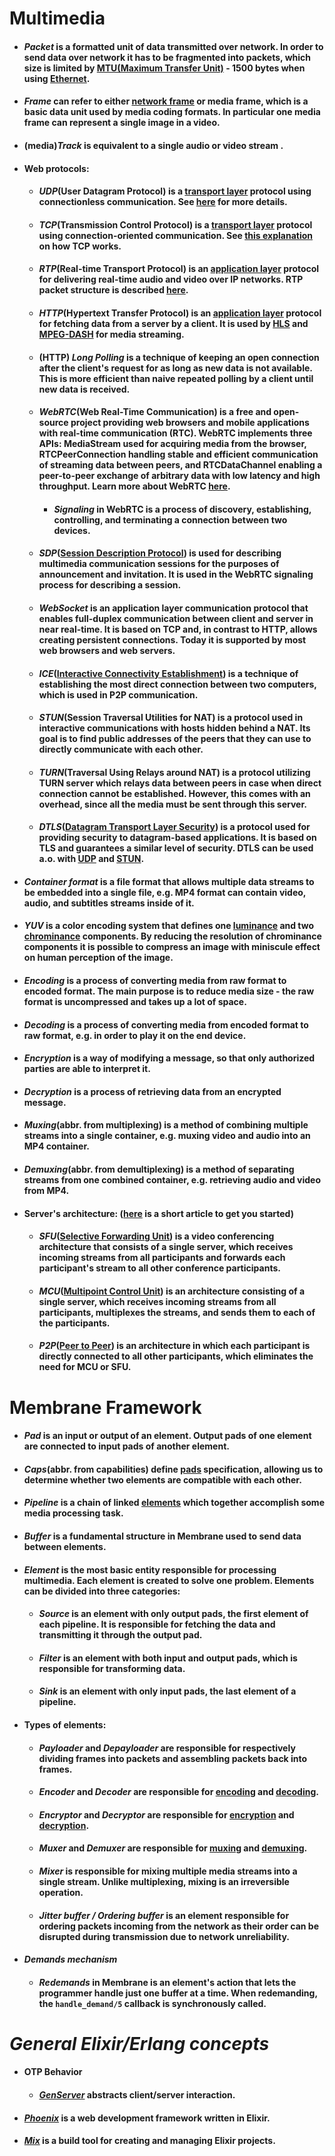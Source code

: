 # Multimedia 
+ #### *Packet* is a formatted unit of data transmitted over network. In order to send data over network it has to be fragmented into packets, which size is limited by [MTU(Maximum Transfer Unit)](https://en.wikipedia.org/wiki/Maximum_transmission_unit) - 1500 bytes when using [Ethernet](https://en.wikipedia.org/wiki/Ethernet_frame).
+ #### *Frame* can refer to either [network frame](https://en.wikipedia.org/wiki/Frame_(networking)) or **media frame**, which is a basic data unit used by media coding formats. In particular one media frame can represent a single image in a video.
+ #### (media)*Track* is equivalent to a single audio or video stream .
+ #### Web protocols:
  + #### *UDP*(User Datagram Protocol) is a [transport layer](https://en.wikipedia.org/wiki/OSI_model#Layer_4:_Transport_layer) protocol using connectionless communication. See [here](https://www.imperva.com/learn/ddos/udp-user-datagram-protocol) for more details.
  + #### *TCP*(Transmission Control Protocol) is a [transport layer](https://en.wikipedia.org/wiki/OSI_model#Layer_4:_Transport_layer) protocol using connection-oriented communication. See [this explanation](https://www.khanacademy.org/computing/computers-and-internet/xcae6f4a7ff015e7d:the-internet/xcae6f4a7ff015e7d:transporting-packets/a/transmission-control-protocol--tcp) on how TCP works.
  + #### *RTP*(Real-time Transport Protocol) is an [application layer](https://en.wikipedia.org/wiki/OSI_model#Layer_7:_Application_layer) protocol for delivering real-time audio and video over IP networks. RTP packet structure is described [here](https://en.wikipedia.org/wiki/Real-time_Transport_Protocol#Packet_header).
  + #### *HTTP*(Hypertext Transfer Protocol) is an [application layer](https://en.wikipedia.org/wiki/OSI_model#Layer_7:_Application_layer) protocol for fetching data from a server by a client. It is used by [HLS](https://en.wikipedia.org/wiki/HTTP_Live_Streaming) and [MPEG-DASH](https://en.wikipedia.org/wiki/Dynamic_Adaptive_Streaming_over_HTTP) for media streaming.
  + #### (HTTP) *Long Polling* is a technique of keeping an open connection after the client's request for as long as new data is not available. This is more efficient than naive repeated polling by a client until new data is received. 
  + #### *WebRTC*(Web Real-Time Communication) is a free and open-source project providing web browsers and mobile applications with real-time communication (RTC). WebRTC implements three APIs: **MediaStream** used for acquiring media from the browser, **RTCPeerConnection** handling stable and efficient communication of streaming data between peers, and **RTCDataChannel** enabling a peer-to-peer exchange of arbitrary data with low latency and high throughput. Learn more about WebRTC [here](https://www.html5rocks.com/en/tutorials/webrtc/basics/).
    + #### *Signaling* in WebRTC is a process of discovery, establishing, controlling, and terminating a connection between two devices.
  + #### *SDP*([Session Description Protocol](https://www.ietf.org/rfc/rfc2327.txt)) is used for describing multimedia communication sessions for the purposes of announcement and invitation. It is used in the WebRTC signaling process for describing a session.
  + #### *WebSocket* is an application layer communication protocol that enables full-duplex communication between client and server in near real-time. It is based on TCP and, in contrast to HTTP, allows creating persistent connections. Today it is supported by most web browsers and web servers. 
  + #### *ICE*([Interactive Connectivity Establishment](https://developer.mozilla.org/en-US/docs/Glossary/ICE)) is a technique of establishing the most direct connection between two computers, which is used in P2P communication. 
  + #### *STUN*(Session Traversal Utilities for NAT) is a protocol used in interactive communications with hosts hidden behind a NAT. Its goal is to find public addresses of the peers that they can use to directly communicate with each other.
  + #### *TURN*(Traversal Using Relays around NAT) is a protocol utilizing TURN server which relays data between peers in case when direct connection cannot be established. However, this comes with an overhead, since all the media must be sent through this server.
  + #### *DTLS*([Datagram Transport Layer Security](https://developer.mozilla.org/en-US/docs/Glossary/DTLS)) is a protocol used for providing security to datagram-based applications. It is based on TLS and guarantees a similar level of security. DTLS can be used a.o. with [UDP](/glossary/glossary#UDP) and [STUN](/glossary/glossary#STUN).
+ #### *Container format* is a file format that allows multiple data streams to be embedded into a single file, e.g. MP4 format can contain video, audio, and subtitles streams inside of it.
+ #### *YUV* is a color encoding system that defines one [luminance](https://en.wikipedia.org/wiki/Luminance) and two [chrominance](https://en.wikipedia.org/wiki/Chrominance) components. By reducing the resolution of chrominance components it is possible to compress an image with miniscule effect on human perception of the image. 
+ #### *Encoding* is a process of converting media from raw format to encoded format. The main purpose is to reduce media size - the raw format is uncompressed and takes up a lot of space.
+ #### *Decoding* is a process of converting media from encoded format to raw format, e.g. in order to play it on the end device.
+ #### *Encryption* is a way of modifying a message, so that only authorized parties are able to interpret it.
+ #### *Decryption* is a process of retrieving data from an encrypted message.
+ #### *Muxing*(abbr. from multiplexing) is a method of combining multiple streams into a single container, e.g. muxing video and audio into an MP4 container.
+ #### *Demuxing*(abbr. from demultiplexing) is a method of separating streams from one combined container, e.g. retrieving audio and video from MP4.
+ #### Server's architecture: ([here](https://millo-l.github.io/WebRTC-implementation-method-Mesh-SFU-MCU/) is a short article to get you started)
  + #### *SFU*([Selective Forwarding Unit](https://millo-l.github.io/WebRTC-implementation-method-Mesh-SFU-MCU/#22-sfuselective-forwarding-unit-server)) is a video conferencing architecture that consists of a single server, which receives incoming streams from all participants and forwards each participant's stream to all other conference participants.
  + #### *MCU*([Multipoint Control Unit](https://millo-l.github.io/WebRTC-implementation-method-Mesh-SFU-MCU/#23-mcumulti-point-control-unit-server)) is an architecture consisting of a single server, which receives incoming streams from all participants, multiplexes the streams, and sends them to each of the participants.
  + #### *P2P*([Peer to Peer](https://millo-l.github.io/WebRTC-implementation-method-Mesh-SFU-MCU/#21-signaling-serverp2pmesh)) is an architecture in which each participant is directly connected to all other participants, which eliminates the need for MCU or SFU.


# Membrane Framework 
+ #### *Pad* is an input or output of an element. Output pads of one element are connected to input pads of another element.
+ #### *Caps*(abbr. from capabilities) define [pads](/glossary/glossary#pad) specification, allowing us to determine whether two elements are compatible with each other. 
+ #### *Pipeline* is a chain of linked [elements](/glossary/glossary#element) which together accomplish some media processing task.
+ #### *Buffer* is a fundamental structure in Membrane used to send data between elements.
+ #### *Element* is the most basic entity responsible for processing multimedia. Each element is created to solve one problem. Elements can be divided into three categories:
  + #### *Source* is an element with only output pads, the first element of each pipeline. It is responsible for fetching the data and transmitting it through the output pad.
  + #### *Filter* is an element with both input and output pads, which is responsible for transforming data.
  + #### *Sink* is an element with only input pads, the last element of a pipeline.
+ #### Types of elements:
  + #### *Payloader* and *Depayloader* are responsible for respectively dividing frames into packets and assembling packets back into frames.
  + #### *Encoder* and *Decoder* are responsible for [encoding](/glossary/glossary#encoding) and [decoding](/glossary/glossary#decoding).
  + #### *Encryptor* and *Decryptor* are responsible for [encryption](/glossary/glossary#encryption) and [decryption](/glossary/glossary#decryption).
  + #### *Muxer* and *Demuxer* are responsible for [muxing](/glossary/glossary#muxing) and [demuxing](/glossary/glossary#demuxing).
  + #### *Mixer* is responsible for mixing multiple media streams into a single stream. Unlike multiplexing, mixing is an irreversible operation.
  + #### *Jitter buffer / Ordering buffer* is an element responsible for ordering packets incoming from the network as their order can be disrupted during transmission due to network unreliability.
+ #### *Demands mechanism*
  + #### *Redemands* in Membrane is an element's action that lets the programmer handle just one buffer at a time. When redemanding, the `handle_demand/5` callback is synchronously called.


# *General Elixir/Erlang concepts* 
+ #### OTP Behavior
  + #### [*GenServer*](https://elixir-lang.org/getting-started/mix-otp/genserver.html) abstracts client/server interaction.
+ #### [*Phoenix*](https://phoenixframework.org/) is a web development framework written in Elixir.
+ #### [*Mix*](https://elixir-lang.org/getting-started/mix-otp/introduction-to-mix.html) is a build tool for creating and managing Elixir projects.